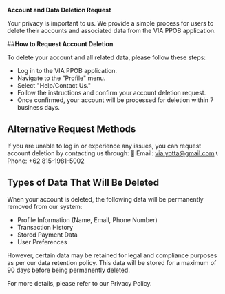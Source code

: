 **Account and Data Deletion Request**  

Your privacy is important to us. We provide a simple process for users to delete their accounts and associated data from the VIA PPOB application.

##**How to Request Account Deletion**

To delete your account and all related data, please follow these steps:

- Log in to the VIA PPOB application.
- Navigate to the "Profile" menu.
- Select "Help/Contact Us."
- Follow the instructions and confirm your account deletion request.
- Once confirmed, your account will be processed for deletion within 7 business days.

## Alternative Request Methods  
If you are unable to log in or experience any issues, you can request account deletion by contacting us through:
📩 Email: via.yotta@gmail.com
📞 Phone: +62 815-1981-5002

## Types of Data That Will Be Deleted  
When your account is deleted, the following data will be permanently removed from our system:

- Profile Information (Name, Email, Phone Number)
- Transaction History
- Stored Payment Data
- User Preferences

However, certain data may be retained for legal and compliance purposes as per our data retention policy. This data will be stored for a maximum of 90 days before being permanently deleted.

For more details, please refer to our Privacy Policy.
